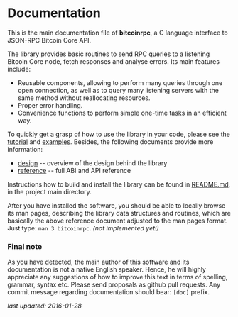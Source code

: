 # Documentation

This is the main documentation file of **bitcoinrpc**, a C language interface
to JSON-RPC Bitcoin Core API.

The library provides basic routines to send RPC queries to a listening
Bitcoin Core node, fetch responses and analyse errors.
Its main features include:

* Reusable components, allowing to perform many queries through one open
  connection, as well as to query many listening servers with the same method
  without reallocating resources.
* Proper error handling.
* Convenience functions to perform simple one-time tasks in an efficient way.

To quickly get a grasp of how to use the library in your code, please see
the [tutorial](./tutorial.md) and [examples](./examples.md).  Besides, the
following documents provide more information:

* [design](./design.md) -- overview of the design behind the library
* [reference](./reference.md) -- full ABI and API reference

Instructions how to build and install the library can be found in
[README.md](../README.md), in the project main directory.

After you have installed the software, you should be able to locally
browse its man pages, describing the library data structures and routines,
which are basically the above reference document adjusted to the man pages
format. Just type: `man 3 bitcoinrpc`. *(not implemented yet!)*


### Final note
As you have detected, the main author of this software and its documentation
is not a native English speaker.  Hence, he will highly appreciate any
suggestions of how to improve this text in terms of spelling, grammar, syntax
etc.  Please send proposals as github pull requests.  Any commit message
regarding documentation should bear: `[doc]` prefix.

*last updated: 2016-01-28*
